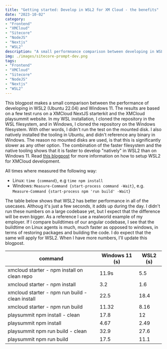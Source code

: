 ```yaml
---
title: "Getting started: Develop in WSL2 for XM Cloud - the benefits"
date: "2023-10-02"
category:
- "Frontend"
- "XMCloud"
- "Sitecore"
- "NodeJS"
- "Nextjs"
- "WSL2"
description: "A small performnance comparison between developing in WSL2 and Windows 11"
img: ./images/sitecore-prompt-dev.png
tags:
- "Frontend"
- "XMCloud"
- "Sitecore"
- "NodeJS"
- "Nextjs"
- "WSL2"
---
```


This blogpost makes a small comparison between the performance of developing in WSL2 (Ubuntu 22.04) and Windows 11. The results are based on a few test runs on a XMCloud NextJS starterkit and the XMCloud playsummit website. In my WSL installation, I cloned the repository in the WSL filesystem, and in Windows, I cloned the repository on the Windows filesystem. With other words, I didn't run the test on the mounted disk. I also natively installed the tooling in Ubuntu, and didn't reference any binary in Windows. The reason no mounted disks are used, is that this is significantly slower as any other option. The combination of the faster filesystem and the native tooling shows that it is faster to develop "natively" in WSL2 than on Windows 11. Read [this blogpost](../getting-started-develop-for-xm-cloud-in-wsl2/) for more information on how to setup WSL2 for XMCloud development.

All times where measured the following way:

* Linux: ```time {command}```, e.g ```time npm install```
* Windows: ```Measure-Command {start-process command -Wait}```, e.g. ```Measure-Command {start-process npm 'run build' -Wait}```

The table below shows that WSL2 has better performance in all of the usecases. Althoug it's just a few seconds, it adds up during the day. I didn't run these numbers on a large codebase yet, but I expect that the difference will be even bigger. As a reference I use a realworld example of my employer. If I compare buildtimes of our angular codebase, I see that the buildtime on Linux agents is much, much faster as opposed to windows, in terms of restoring packages and building the code. I do expect that the same will apply for WSL2. When I have more numbers, I'll update this blogpost.

command | Windows 11 (s)| WSL2 (s) 
--- | --- | ---
xmcloud starter - npm install on clean repo |  11.9s | 5.5
xmcloud starter - npm install | 3.2 | 1.6
xmcloud starter - npm run build - clean install | 22.5 | 18.4
xmcloud starter - npm run build | 11.32 | 8.16
playsummit npm install - clean | 17.8 | 12
playsummit npm install | 4.67 | 2.49
playsummit npm run build - clean | 32.9 | 27.6 
playsummit npm run build | 17.5 | 11.1 




